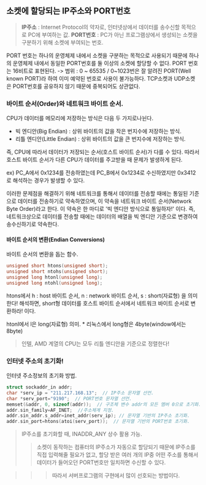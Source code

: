 ## 소켓에 할당되는 IP주소와 PORT번호

> **IP주소** : Internet Protocol의 약자로, 인터넷상에서 데이터를 송수신할 목적으로 PC에 부여하는 값.
> **PORT번호** : PC가 아닌 프로그램상에서 생성되는 소켓을 구분하기 위해 소켓에 부여되는 번호.

PORT 번호는 하나의 운영체제 내에서 소켓을 구분하는 목적으로 사용되기 때문에 하나의 운영체제 내에서 동일한 PORT번호를 둘 이상의 소켓에 할당할 수 없다.
PORT 번호는 16비트로 표현된다. -> 범위 : 0 ~ 65535 / 0~1023번은 잘 알려진 PORT(Well known PORT)라 하여 이미 예약된 번호로 사용이 불가능하다.
TCP소켓과 UDP소켓은 PORT번호를 공유하지 않기 때문에 중복되어도 상관없다.


### 바이트 순서(Order)와 네트워크 바이트 순서.

CPU가 데이터를 메모리에 저장하는 방식은 다음 두 가지로나뉜다.

* 빅 엔디안(Big Endian) : 상위 바이트의 값을 작은 번지수에 저장하는 방식.
* 리틀 엔디안(Little Endian) : 상위 바이트의 값을 큰 번지수에 저장하는 방식.

즉, CPU에 따라서 데이터가 저장되는 순서(호스트 바이트 순서)가 다를 수 있다. 따라서 호스트 바이트 순서가 다른 CPU가 데이터를 주고받을 때 문제가 발생하게 된다.

ex) PC_A에서 0x1234를 전송하였는데 PC_B에서 0x1234로 수신하였지만 0x3412로 해석하는 경우가 발생할 수 있다.

이러한 문제점을 해결하기 위해 네트워크를 통해서 데이터를 전송할 때에는 통일된 기준으로 데이터를 전송하기로 약속하였으며, 이 약속을 네트워크 바이트 순서(Network Byte Order)라고 한다.
이 약속은 한 마디로 '빅 엔디안 방식으로 통일하자!' 이다. 즉, 네트워크상으로 데이터를 전송할 때에는 데이터의 배열을 빅 엔디안 기준으로 변경하여 송수신하기로 약속한다.

#### 바이트 순서의 변환(Endian Conversions)
바이트 순서의 변환을 돕는 함수.
```c
unsigned short htons(unsigned short);
unsigned short ntohs(unsigned short);
unsigned long htonl(unsigned long);
unsigned long ntohl(unsigned long);
```
htons에서 h : host 바이트 순서, n : network 바이트 순서, s : short(자료형) 을 의미한다!
해석하면, short형 데이터를 호스트 바이트 순서에서 네트워크 바이트 순서로 변환하라! 이다.

htonl에서 l은 long(자료형) 의미.  * 리눅스에서 long형은 4byte(window에서는 8byte)

> 인텔, AMD 계열의 CPU는 모두 리틀 엔디안을 기준으로 정렬한다!

### 인터넷 주소의 초기화!

인터넷 주소정보의 초기화 방법.

```c
struct sockaddr_in addr; 
char *serv_ip = "211.217.168.13";  // IP주소 문자열 선언.
char *serv_port="9190";  // PORT번호 문자열 선언.
memset(&addr, 0, sizeof(addr));  // 구조체 변수 addr의 모든 멤버 0으로 초기화.	
addr.sin_family=AF_INET;  //주소체계 지정.
addr.sin_addr.s_addr=inet_addr(serv_ip); // 문자열 기반의 IP주소 초기화. 
addr.sin_port=htons(atoi(serv_port));  // 문자열 기반의 PORT번호 초기화.
```
> IP주소를 초기화할 때, INADDR_ANY 상수 활용 가능.
>> 소켓이 동작하는 컴퓨터의 IP주소가 자동으로 할당되기 때문에 IP주소를 직접 입력해줄 필요가 없고,
>> 할당 받은 여러 개의 IP중 어떤 주소를 통해서 데이터가 들어오던 PORT번호만 일치하면 수신할 수 있다.

>>>따라서 서버프로그램의 구현에서 많이 선호되는 방법이다.




